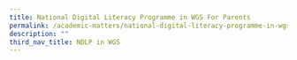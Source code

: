 ```yaml
---
title: National Digital Literacy Programme in WGS For Parents
permalink: /academic-matters/national-digital-literacy-programme-in-wgs/for-parents/
description: ""
third_nav_title: NDLP in WGS
---
```

